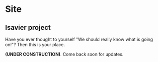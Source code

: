 # Site
## Isavier project

Have you ever thought to yourself "We should really know what is going on!"? Then this is your place.


**(UNDER CONSTRUCTION)**. Come back soon for updates.


